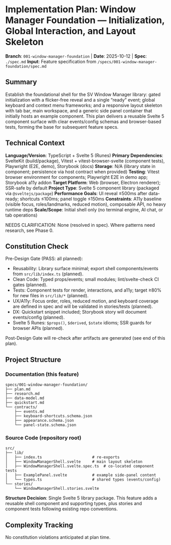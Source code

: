 # Implementation Plan: Window Manager Foundation — Initialization, Global Interaction, and Layout Skeleton

**Branch**: `001-window-manager-foundation` | **Date**: 2025-10-12 | **Spec**: `./spec.md`
**Input**: Feature specification from `/specs/001-window-manager-foundation/spec.md`

## Summary

Establish the foundational shell for the SV Window Manager library: gated initialization with a flicker-free reveal and a single “ready” event; global keyboard and context menu frameworks; and a responsive layout skeleton with tab bar, main workspace, and a generic side panel container that initially hosts an example component. This plan delivers a reusable Svelte 5 component surface with clear events/config schemas and browser-based tests, forming the base for subsequent feature specs.

## Technical Context

**Language/Version**: TypeScript + Svelte 5 (Runes)
**Primary Dependencies**: SvelteKit (build/package), Vitest + vitest-browser-svelte (component tests), Playwright (E2E, demo), Storybook (docs)
**Storage**: N/A (library state in component; persistence via host contract when provided)
**Testing**: Vitest browser environment for components; Playwright E2E in demo app; Storybook a11y addon
**Target Platform**: Web (browser, Electron renderer); SSR-safe by default
**Project Type**: Svelte 5 component library (packaged via `@sveltejs/package`)
**Performance Goals**: UI reveal ≤500ms after data-ready; shortcuts ≤100ms; panel toggle ≤150ms
**Constraints**: A11y baseline (visible focus, roles/landmarks, reduced motion), composable API, no heavy runtime deps
**Scale/Scope**: Initial shell only (no terminal engine, AI chat, or tab operations)

NEEDS CLARIFICATION: None (resolved in spec). Where patterns need research, see Phase 0.

## Constitution Check

Pre-Design Gate (PASS: all planned):

- Reusability: Library surface minimal; export shell components/events from `src/lib/index.ts` (planned).
- Clean Code: Typed props/events; small modules; lint/svelte-check CI gates (planned).
- Tests: Component tests for render, interactions, and a11y; target ≥80% for new files in `src/lib/*` (planned).
- UX/A11y: Focus order, roles, reduced motion, and keyboard coverage are defined in spec and will be validated in stories/tests (planned).
- DX: Quickstart snippet included; Storybook story will document events/config (planned).
- Svelte 5 Runes: `$props()`, `$derived`, `$state` idioms; SSR guards for browser APIs (planned).

Post-Design Gate will re-check after artifacts are generated (see end of this plan).

## Project Structure

### Documentation (this feature)

```text
specs/001-window-manager-foundation/
├── plan.md
├── research.md
├── data-model.md
├── quickstart.md
└── contracts/
    ├── events.md
    ├── keyboard-shortcuts.schema.json
    ├── appearance.schema.json
    └── panel-state.schema.json
```

### Source Code (repository root)

```text
src/
├── lib/
│   ├── index.ts                      # re-exports
│   ├── WindowManagerShell.svelte     # main layout skeleton
│   ├── WindowManagerShell.svelte.spec.ts  # co-located component tests
│   ├── ExamplePanel.svelte           # example side-panel content
│   └── types.ts                      # shared types (events/config)
└── stories/
    └── WindowManagerShell.stories.svelte
```

**Structure Decision**: Single Svelte 5 library package. This feature adds a reusable shell component and supporting types, plus stories and component tests following existing repo conventions.

## Complexity Tracking

No constitution violations anticipated at plan time.
